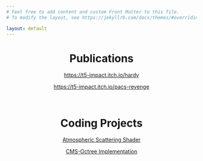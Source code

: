 ```yaml
---
# Feel free to add content and custom Front Matter to this file.
# To modify the layout, see https://jekyllrb.com/docs/themes/#overriding-theme-defaults

layout: default
---
```

<h1 style="text-align:center;">Publications</h1>
<p style="text-align:center;"><a href="https://t5-impact.itch.io/hardy">https://t5-impact.itch.io/hardy</a></p>
<p style="text-align:center;"><a href="https://t5-impact.itch.io/pacs-revenge">https://t5-impact.itch.io/pacs-revenge</a></p>
<br>
<h1 style="text-align:center;">Coding Projects</h1>
<p style="text-align:center;"><a href="https://github.com/T5impact/Atmospheric-Scattering-Shader">Atmospheric Scattering Shader</a></p>
<p style="text-align:center;"><a href="https://github.com/T5impact/CMS-Octree-Implementation">CMS-Octree Implementation</a></p>
